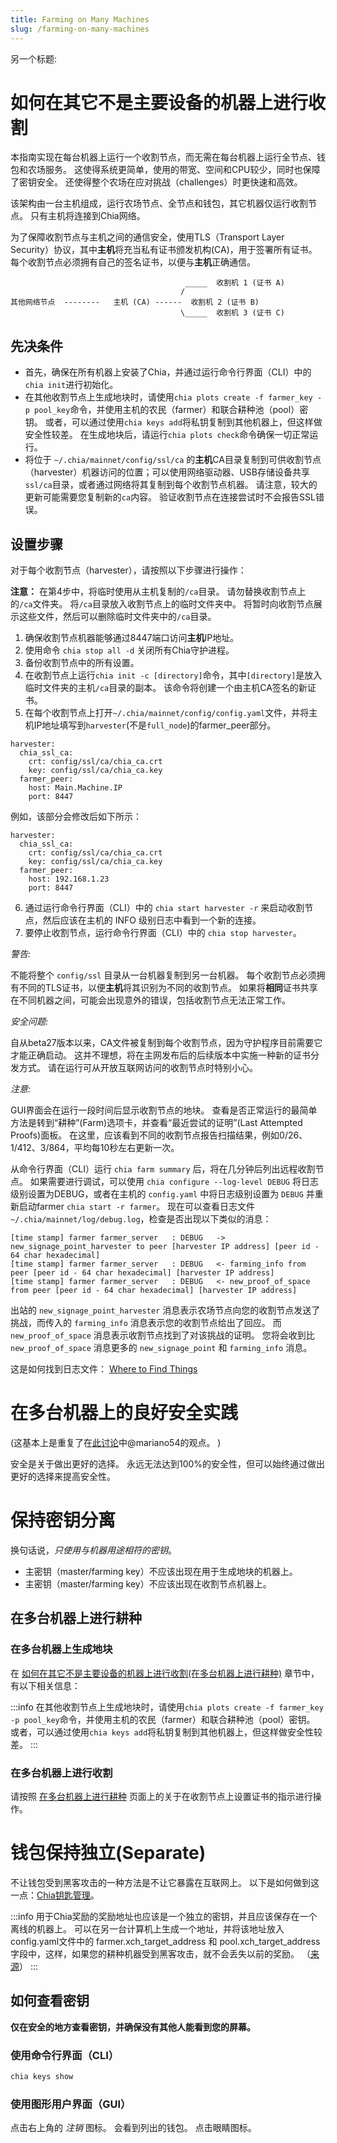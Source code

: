 ```yaml
---
title: Farming on Many Machines
slug: /farming-on-many-machines
---
```


另一个标题:

# 如何在其它不是主要设备的机器上进行收割

本指南实现在每台机器上运行一个收割节点，而无需在每台机器上运行全节点、钱包和农场服务。 这使得系统更简单，使用的带宽、空间和CPU较少，同时也保障了密钥安全。 还使得整个农场在应对挑战（challenges）时更快速和高效。

该架构由一台主机组成，运行农场节点、全节点和钱包，其它机器仅运行收割节点。 只有主机将连接到Chia网络。

为了保障收割节点与主机之间的通信安全，使用TLS（Transport Layer Security）协议，其中**主机**将充当私有证书颁发机构(CA)，用于签署所有证书。 每个收割节点必须拥有自己的签名证书，以便与**主机**正确通信。

```
                                       _____  收割机 1 (证书 A)
                                      /
其他网络节点  --------   主机 (CA) ------  收割机 2 (证书 B)
                                      \_____  收割机 3 (证书 C)
```

## 先决条件

- 首先，确保在所有机器上安装了Chia，并通过运行命令行界面（CLI）中的`chia init`进行初始化。
- 在其他收割节点上生成地块时，请使用`chia plots create -f farmer_key -p pool_key`命令，并使用主机的农民（farmer）和联合耕种池（pool）密钥。 或者，可以通过使用`chia keys add`将私钥复制到其他机器上，但这样做安全性较差。 在生成地块后，请运行`chia plots check`命令确保一切正常运行。
- 将位于 `~/.chia/mainnet/config/ssl/ca` 的**主机**CA目录复制到可供收割节点（harvester）机器访问的位置；可以使用网络驱动器、USB存储设备共享`ssl/ca`目录，或者通过网络将其复制到每个收割节点机器。 请注意，较大的更新可能需要您复制新的`ca`内容。 验证收割节点在连接尝试时不会报告SSL错误。

## 设置步骤

对于每个收割节点（harvester），请按照以下步骤进行操作：

**注意：** 在第4步中，将临时使用从主机复制的`/ca`目录。 请勿替换收割节点上的`/ca`文件夹。 将`/ca`目录放入收割节点上的临时文件夹中。 将暂时向收割节点展示这些文件，然后可以删除临时文件夹中的`/ca`目录。

1. 确保收割节点机器能够通过8447端口访问**主机**IP地址。
2. 使用命令 `chia stop all -d` 关闭所有Chia守护进程。
3. 备份收割节点中的所有设置。
4. 在收割节点上运行`chia init -c [directory]`命令，其中`[directory]`是放入临时文件夹的主机`/ca`目录的副本。 该命令将创建一个由主机CA签名的新证书。
5. 在每个收割节点上打开`~/.chia/mainnet/config/config.yaml`文件，并将主机IP地址填写到`harvester`(不是`full_node`)的farmer_peer部分。

```
harvester:
  chia_ssl_ca:
    crt: config/ssl/ca/chia_ca.crt
    key: config/ssl/ca/chia_ca.key
  farmer_peer:
    host: Main.Machine.IP
    port: 8447
```

例如，该部分会修改后如下所示：

```
harvester:
  chia_ssl_ca:
    crt: config/ssl/ca/chia_ca.crt
    key: config/ssl/ca/chia_ca.key
  farmer_peer:
    host: 192.168.1.23
    port: 8447
```

6. 通过运行命令行界面（CLI）中的 `chia start harvester -r` 来启动收割节点，然后应该在主机的 INFO 级别日志中看到一个新的连接。
7. 要停止收割节点，运行命令行界面（CLI）中的 `chia stop harvester`。

_警告:_

不能将整个 `config/ssl` 目录从一台机器复制到另一台机器。 每个收割节点必须拥有不同的TLS证书，以便**主机**将其识别为不同的收割节点。 如果将**相同**证书共享在不同机器之间，可能会出现意外的错误，包括收割节点无法正常工作。

_安全问题:_

自从beta27版本以来，CA文件被复制到每个收割节点，因为守护程序目前需要它才能正确启动。 这并不理想，将在主网发布后的后续版本中实施一种新的证书分发方式。 请在运行可从开放互联网访问的收割节点时特别小心。

_注意:_

GUI界面会在运行一段时间后显示收割节点的地块。 查看是否正常运行的最简单方法是转到“耕种”(Farm)选项卡，并查看“最近尝试的证明”(Last Attempted Proofs)面板。 在这里，应该看到不同的收割节点报告扫描结果，例如0/26、1/412、3/864，平均每10秒左右更新一次。

从命令行界面（CLI）运行 `chia farm summary` 后，将在几分钟后列出远程收割节点。 如果需要进行调试，可以使用 `chia configure --log-level DEBUG` 将日志级别设置为DEBUG，或者在主机的 `config.yaml` 中将日志级别设置为 `DEBUG` 并重新启动farmer `chia start -r farmer`。 现在可以查看日志文件 `~/.chia/mainnet/log/debug.log`，检查是否出现以下类似的消息：

```
[time stamp] farmer farmer_server   : DEBUG   -> new_signage_point_harvester to peer [harvester IP address] [peer id - 64 char hexadecimal]
[time stamp] farmer farmer_server   : DEBUG   <- farming_info from peer [peer id - 64 char hexadecimal] [harvester IP address]
[time stamp] farmer farmer_server   : DEBUG   <- new_proof_of_space from peer [peer id - 64 char hexadecimal] [harvester IP address]
```

出站的 `new_signage_point_harvester` 消息表示农场节点向您的收割节点发送了挑战，而传入的 `farming_info` 消息表示您的收割节点给出了回应。 而 `new_proof_of_space` 消息表示收割节点找到了对该挑战的证明。 您将会收到比 `new_proof_of_space` 消息更多的 `new_signage_point` 和 `farming_info` 消息。

这是如何找到日志文件： [Where to Find Things](/check-if-things-are-working)

# 在多台机器上的良好安全实践

(这基本上是重复了在[此讨论](https://github.com/Chia-Network/chia-blockchain/discussions/1116#discussioncomment-420398)中@mariano54的观点。 )

安全是关于做出更好的选择。 永远无法达到100%的安全性，但可以始终通过做出更好的选择来提高安全性。

# 保持密钥分离

换句话说，_只使用与机器用途相符的密钥_。

- 主密钥（master/farming key）不应该出现在用于生成地块的机器上。
- 主密钥（master/farming key）不应该出现在收割节点机器上。

## 在多台机器上进行耕种

### 在多台机器上生成地块

在 [如何在其它不是主要设备的机器上进行收割(在多台机器上进行耕种)](/farming-on-many-machines) 章节中，有以下相关信息：

:::info
在其他收割节点上生成地块时，请使用`chia plots create -f farmer_key -p pool_key`命令，并使用主机的农民（farmer）和联合耕种池（pool）密钥。 或者，可以通过使用`chia keys add`将私钥复制到其他机器上，但这样做安全性较差。
:::

### 在多台机器上进行收割

请按照 [在多台机器上进行耕种](/farming-on-many-machines) 页面上的关于在收割节点上设置证书的指示进行操作。

# 钱包保持独立(Separate)

不让钱包受到黑客攻击的一种方法是不让它暴露在互联网上。 以下是如何做到这一点：[Chia钥匙管理](/chia-key-management)。

:::info
用于Chia奖励的奖励地址也应该是一个独立的密钥，并且应该保存在一个离线的机器上。 可以在另一台计算机上生成一个地址，并将该地址放入config.yaml文件中的 farmer.xch_target_address 和 pool.xch_target_address 字段中，这样，如果您的耕种机器受到黑客攻击，就不会丢失以前的奖励。 （[来源](https://github.com/Chia-Network/chia-blockchain/discussions/1116#discussioncomment-420398)）
:::

## 如何查看密钥

**仅在安全的地方查看密钥，并确保没有其他人能看到您的屏幕。**

### 使用命令行界面（CLI）

```bash
chia keys show
```

### 使用图形用户界面（GUI）

点击右上角的 _注销_ 图标。 会看到列出的钱包。 点击眼睛图标。
